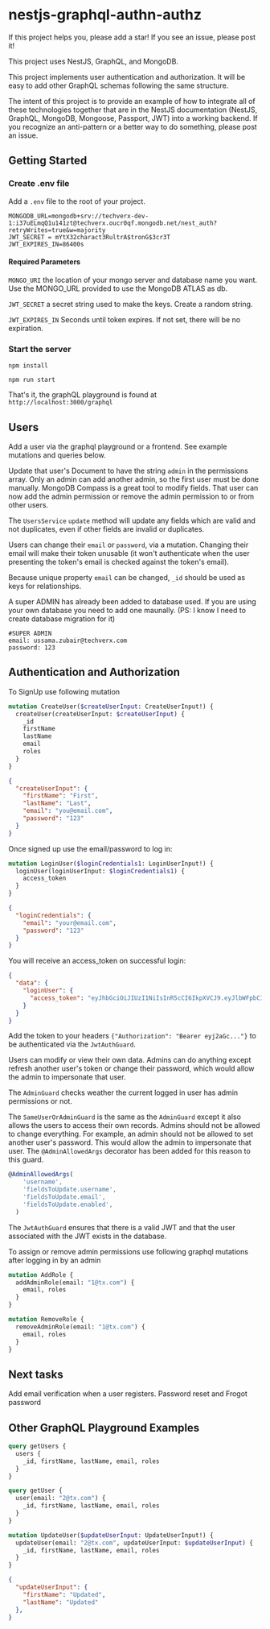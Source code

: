 # nestjs-graphql-authn-authz

If this project helps you, please add a star! If you see an issue, please post it!

This project uses NestJS, GraphQL, and MongoDB.

This project implements user authentication and authorization. It will be easy to add other GraphQL schemas following the same structure.

The intent of this project is to provide an example of how to integrate all of these technologies together that are in the NestJS documentation (NestJS, GraphQL, MongoDB, Mongoose, Passport, JWT) into a working backend. If you recognize an anti-pattern or a better way to do something, please post an issue.

## Getting Started

### Create .env file

Add a `.env` file to the root of your project.

```env
MONGODB_URL=mongodb+srv://techverx-dev-1:i37uELmqQ1u141zt@techverx.oucr0qf.mongodb.net/nest_auth?retryWrites=true&w=majority
JWT_SECRET = mYtX32charact3RultrA$tronG$3cr3T
JWT_EXPIRES_IN=86400s
```

#### Required Parameters

`MONGO_URI` the location of your mongo server and database name you want. Use the MONGO_URL provided to use the MongoDB ATLAS as db.

`JWT_SECRET` a secret string used to make the keys. Create a random string.

`JWT_EXPIRES_IN` Seconds until token expires. If not set, there will be no expiration.

### Start the server

`npm install`

`npm run start`

That's it, the graphQL playground is found at `http://localhost:3000/graphql`

## Users

Add a user via the graphql playground or a frontend. See example mutations and queries below.

Update that user's Document to have the string `admin` in the permissions array. Only an admin can add another admin, so the first user must be done manually. MongoDB Compass is a great tool to modify fields. That user can now add the admin permission or remove the admin permission to or from other users.

The `UsersService` `update` method will update any fields which are valid and not duplicates, even if other fields are invalid or duplicates.

Users can change their `email` or `password`, via a mutation. Changing their email will make their token unusable (it won't authenticate when the user presenting the token's email is checked against the token's email).

Because unique property `email` can be changed, `_id` should be used as keys for relationships.

A super ADMIN has already been added to database used. If you are using your own database you need to add one maunally. (PS: I know I need to create database migration for it)

```
#SUPER ADMIN
email: ussama.zubair@techverx.com
password: 123
```

## Authentication and Authorization

To SignUp use following mutation

```graphql
mutation CreateUser($createUserInput: CreateUserInput!) {
  createUser(createUserInput: $createUserInput) {
    _id
    firstName
    lastName
    email
    roles
  }
}
```

```json
{
  "createUserInput": {
    "firstName": "First",
    "lastName": "Last",
    "email": "you@email.com",
    "password": "123"
  }
}
```

Once signed up use the email/password to log in:

```graphql
mutation LoginUser($loginCredentials1: LoginUserInput!) {
  loginUser(loginUserInput: $loginCredentials1) {
    access_token
  }
}
```

```json
{
  "loginCredentials": {
    "email": "your@email.com",
    "password": "123"
  }
}
```

You will receive an access_token on successful login:

```json
{
  "data": {
    "loginUser": {
      "access_token": "eyJhbGciOiJIUzI1NiIsInR5cCI6IkpXVCJ9.eyJlbWFpbCI6IjFAdHguY29tIiwiZmlyc3ROYW1lIjoiVXBkYXRlZCIsImxhc3ROYW1lIjoiVXBkYXRlZCIsInJvbGVzIjpbInVzZXIiXSwic3ViIjoiNjQzN2U1MTNjM2M5NDJkZWEwMjdlMDczIiwiaWF0IjoxNjgxNDU2NzQ0LCJleHAiOjE2ODE1NDMxNDR9.yhKJRbUs4gej49o9y9ytAo-XcTbehKq1h47R9ww3q5g"
    }
  }
}
```

Add the token to your headers `{"Authorization": "Bearer eyj2aGc..."}` to be authenticated via the `JwtAuthGuard`.

Users can modify or view their own data. Admins can do anything except refresh another user's token or change their password, which would allow the admin to impersonate that user.

The `AdminGuard` checks weather the current logged in user has admin permissions or not.

The `SameUserOrAdminGuard` is the same as the `AdminGuard` except it also allows the users to access their own records. Admins should not be allowed to change everything. For example, an admin should not be allowed to set another user's password. This would allow the admin to impersonate that user. The `@AdminAllowedArgs` decorator has been added for this reason to this guard.

```Typescript
@AdminAllowedArgs(
    'username',
    'fieldsToUpdate.username',
    'fieldsToUpdate.email',
    'fieldsToUpdate.enabled',
  )
```

The `JwtAuthGuard` ensures that there is a valid JWT and that the user associated with the JWT exists in the database.

To assign or remove admin permissions use following graphql mutations after logging in by an admin

```graphql
mutation AddRole {
  addAdminRole(email: "1@tx.com") {
    email, roles
  }
}
```

```graphql
mutation RemoveRole {
  removeAdminRole(email: "1@tx.com") {
    email, roles
  }
}
```

## Next tasks

Add email verification when a user registers.
Password reset and Frogot password

## Other GraphQL Playground Examples

```graphql
query getUsers {
  users {
    _id, firstName, lastName, email, roles
  }
}

```

```graphql
query getUser {
  user(email: "2@tx.com") {
    _id, firstName, lastName, email, roles
  }
}
```

```graphql
mutation UpdateUser($updateUserInput: UpdateUserInput!) {
  updateUser(email: "2@tx.com", updateUserInput: $updateUserInput) {
    _id, firstName, lastName, email, roles
  }
}
```

```json
{
  "updateUserInput": {
    "firstName": "Updated",
    "lastName": "Updated"
  },
}
```
